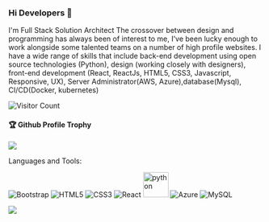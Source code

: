 ### Hi Developers 👋


I'm
Full Stack Solution Architect
The crossover between design and programming has always been of interest to me, I've been lucky enough to work alongside some talented teams on a number of high profile websites. I have a wide range of skills that include back-end development using open source technologies (Python), design (working closely with designers), front-end development (React, ReactJs, HTML5, CSS3, Javascript, Responsive, UX), Server Administrator(AWS, Azure),database(Mysql), CI/CD(Docker, kubernetes)


![Visitor Count](https://profile-counter.glitch.me/sasikalapemmanaboidi/count.svg)

<div>
  <h4>🏆 Github Profile Trophy</h4>
  <a href="https://github.com/ryo-ma/github-profile-trophy">
    <img src="https://github-profile-trophy.vercel.app/?username=sasikalapemmanaboidi&column=7"/>
  </a>
</div>

Languages and Tools: 

<img alt="Bootstrap" src="https://img.shields.io/badge/bootstrap-%23563D7C.svg?style=flat-square&logo=bootstrap&logoColor=white"/> <img alt="HTML5" src="https://img.shields.io/badge/html5-%23E34F26.svg?style=flat-square&logo=html5&logoColor=white"/> <img alt="CSS3" src="https://img.shields.io/badge/css3-%231572B6.svg?style=flat-square&logo=css3&logoColor=white"/> <img alt="React" src="https://img.shields.io/badge/react-%2320232a.svg?style=flat-square&logo=react&logoColor=%2361DAFB"/> 
<img alt="python" src="https://img.shields.io/badge/python-3670A0?style=for-the-badge&logo=python&logoColor=ffdd54" width="50px" heigth="100px"/> <img alt="Azure" src="https://img.shields.io/badge/azure-%230072C6.svg?style=flat-square&logo=azure-devops&logoColor=white"/> <img alt="MySQL" src="https://img.shields.io/badge/mysql-%2300f.svg?style=flat-square&logo=mysql&logoColor=white"/>



![](https://activity-graph.herokuapp.com/graph?username=sasikalapemmanaboidi&theme=react-dark&area=true)
<!--
**Sasikalapemmanaboidi/Sasikalapemmanaboidi** is a ✨ _special_ ✨ repository because its `README.md` (this file) appears on your GitHub profile.

Here are some ideas to get you started:

- 🔭 I’m currently working on Asquare enterprises
- 🌱 I’m currently learning Azure, Aws
- 👯 I’m looking to collaborate on deployment team
- 🤔 I’m looking for help with python 
- 💬 Ask me about ...
- 📫 How to reach me: sashipemmanaboidi@gmail.com
- 😄 Pronouns: ...
- ⚡ Fun fact: .....

-->
